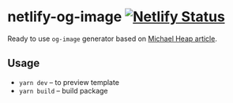 # netlify-og-image [![Netlify Status](https://api.netlify.com/api/v1/badges/78d33f83-2b8a-4d63-b137-5a8ea463ac87/deploy-status)](https://app.netlify.com/sites/netlify-og-image/deploys)

Ready to use `og-image` generator based on [Michael Heap article](https://michaelheap.com/og-image-netlify-on-demand-builders/).

## Usage

-   `yarn dev` – to preview template
-   `yarn build` – build package
